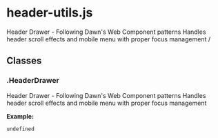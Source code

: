 # header-utils.js

Header Drawer - Following Dawn's Web Component patterns Handles header scroll effects and mobile menu with proper focus management /




## Classes


### .HeaderDrawer
Header Drawer - Following Dawn's Web Component patterns Handles header scroll effects and mobile menu with proper focus management

**Example:**
```html
undefined
```


